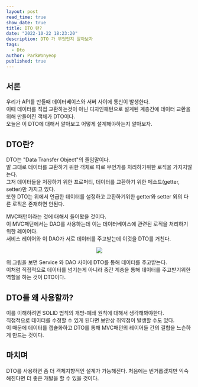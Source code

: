 ```yaml
---
layout: post
read_time: true
show_date: true
title: DTO 란?
date: "2022-10-22 18:23:20"
description: DTO 가 무엇인지 알아보자
tags:
  - Dto
author: ParkWonyeop
published: true
---
```


## 서론

우리가 API를 만들때 데이터베이스와 서버 사이에 통신이 발생한다.  
이때 데이터를 직접 교환하는것이 아닌 디자인패턴으로 설계된 계층간에 데이터 교환을 위해 만들어진 객체가 DTO이다.  
오늘은 이 DTO에 대해서 알아보고 어떻게 설계해야하는지 알아보자.

## DTO란?

DTO는 "Data Transfer Object"의 줄임말이다.  
말 그대로 데이터를 교환하기 위한 객체로 따로 무언가를 처리하기위한 로직을 가지지않는다.  
그저 데이터들을 저장하기 위한 프로퍼티, 데이터를 교환하기 위한 메소드(getter, setter)만 가지고 있다.  
또한 DTO는 위에서 언급한 데이터를 설정하고 교환하기위한 getter와 setter 외의 다른 로직은 존재하면 안된다.

MVC패턴이라는 것에 대해서 들어봤을 것이다.  
이 MVC패턴에서는 DAO를 사용하는데 이는 데이터베이스에 관련된 로직을 처리하기위한 레이어다.  
서비스 레이어와 이 DAO가 서로 데이터를 주고받는데 이것을 DTO를 거친다.

<center><img src="../assets/img/posts/20221019/1.png"></center>

위 그림을 보면 Service 와 DAO 사이에 DTO를 통해 데이터를 주고받는다.  
이처럼 직접적으로 데이터를 넘기는게 아니라 중간 계층을 통해 데이터를 주고받기위한 역할을 하는 것이 DTO이다.

## DTO를 왜 사용할까?

이를 이해하려면 SOLID 법칙의 개방-폐쇄 원칙에 대해서 생각해봐야한다.  
직접적으로 데이터를 수정할 수 있게 된다면 보안상 취약점이 발생할 수도 있다.  
이 때문에 데이터를 캡슐화하고 DTO를 통해 MVC패턴의 레이어들 간의 결합을 느슨하게 만드는 것이다.

## 마치며

DTO를 사용하면 좀 더 객체지향적인 설계가 가능해진다.
처음에는 번거롭겠지만 익숙해진다면 더 좋은 개발을 할 수 있을 것이다.
